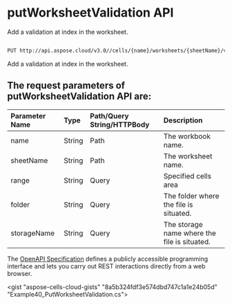 # **putWorksheetValidation API**

Add a validation at index in the worksheet. 

```bash

PUT http://api.aspose.cloud/v3.0//cells/{name}/worksheets/{sheetName}/validations

```
Add a validation at index in the worksheet.

## The request parameters of **putWorksheetValidation** API are: 

| Parameter Name | Type | Path/Query String/HTTPBody | Description | 
| :- | :- | :- |:- | 
|name|String|Path|The workbook name.|
|sheetName|String|Path|The worksheet name.|
|range|String|Query|Specified cells area|
|folder|String|Query|The folder where the file is situated.|
|storageName|String|Query|The storage name where the file is situated.|


The [OpenAPI Specification](https://reference.aspose.cloud/cells/#/WorksheetValidationsController/PutWorksheetValidation) defines a publicly accessible programming interface and lets you carry out REST interactions directly from a web browser.

<gist "aspose-cells-cloud-gists" "8a5b324fdf3e574dbd747c1a1e24b05d" "Example40_PutWorksheetValidation.cs">

